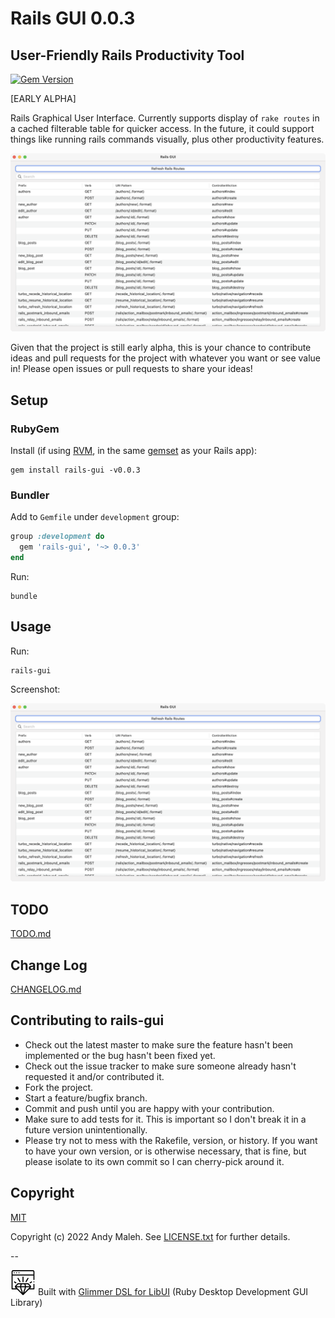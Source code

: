 # Rails GUI 0.0.3
## User-Friendly Rails Productivity Tool
[![Gem Version](https://badge.fury.io/rb/rails-gui.svg)](http://badge.fury.io/rb/rails-gui)

[EARLY ALPHA]

Rails Graphical User Interface. Currently supports display of `rake routes` in a cached filterable table for quicker access. In the future, it could support things like running rails commands visually, plus other productivity features.

![rails gui rails routes screenshot](/screenshots/rails-gui-rails-routes.png)

Given that the project is still early alpha, this is your chance to contribute ideas and pull requests for the project with whatever you want or see value in! Please open issues or pull requests to share your ideas!

## Setup

### RubyGem

Install (if using [RVM](https://rvm.io/), in the same [gemset](https://rvm.io/gemsets/basics) as your Rails app):

```
gem install rails-gui -v0.0.3
```

### Bundler

Add to `Gemfile` under `development` group:

```ruby
group :development do
  gem 'rails-gui', '~> 0.0.3'
end
```

Run:

```
bundle
```

## Usage

Run:

```
rails-gui
```

Screenshot:

![rails gui rails routes screenshot](/screenshots/rails-gui-rails-routes.png)

## TODO

[TODO.md](TODO.md)

## Change Log

[CHANGELOG.md](CHANGELOG.md)

## Contributing to rails-gui

-   Check out the latest master to make sure the feature hasn't been
    implemented or the bug hasn't been fixed yet.
-   Check out the issue tracker to make sure someone already hasn't
    requested it and/or contributed it.
-   Fork the project.
-   Start a feature/bugfix branch.
-   Commit and push until you are happy with your contribution.
-   Make sure to add tests for it. This is important so I don't break it
    in a future version unintentionally.
-   Please try not to mess with the Rakefile, version, or history. If
    you want to have your own version, or is otherwise necessary, that
    is fine, but please isolate to its own commit so I can cherry-pick
    around it.

## Copyright

[MIT](LICENSE.txt)

Copyright (c) 2022 Andy Maleh. See [LICENSE.txt](LICENSE.txt) for further details.

--

[<img src="https://raw.githubusercontent.com/AndyObtiva/glimmer/master/images/glimmer-logo-hi-res.png" height=40 />](https://github.com/AndyObtiva/glimmer) Built with [Glimmer DSL for LibUI](https://github.com/AndyObtiva/glimmer-dsl-libui) (Ruby Desktop Development GUI Library)
